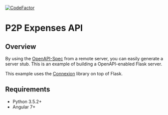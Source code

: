[![CodeFactor](https://www.codefactor.io/repository/github/vwt-digital/fin-expenses-api/badge)](https://www.codefactor.io/repository/github/vwt-digital/expenses-api)

# P2P Expenses API

## Overview
By using the [OpenAPI-Spec](https://openapis.org) from a remote server, you can easily generate a server stub.  This
is an example of building a OpenAPI-enabled Flask server.

This example uses the [Connexion](https://github.com/zalando/connexion) library on top of Flask.

## Requirements
- Python 3.5.2+
- Angular 7+

